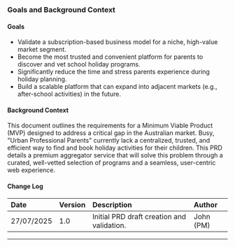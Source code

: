 ### **Goals and Background Context**

#### **Goals**

* Validate a subscription-based business model for a niche, high-value market segment.
* Become the most trusted and convenient platform for parents to discover and vet school holiday programs.
* Significantly reduce the time and stress parents experience during holiday planning.
* Build a scalable platform that can expand into adjacent markets (e.g., after-school activities) in the future.

#### **Background Context**

This document outlines the requirements for a Minimum Viable Product (MVP) designed to address a critical gap in the Australian market. Busy, "Urban Professional Parents" currently lack a centralized, trusted, and efficient way to find and book holiday activities for their children. This PRD details a premium aggregator service that will solve this problem through a curated, well-vetted selection of programs and a seamless, user-centric web experience.

#### **Change Log**

| Date | Version | Description | Author |
| :--- | :--- | :--- | :--- |
| 27/07/2025 | 1.0 | Initial PRD draft creation and validation. | John (PM) |

***

